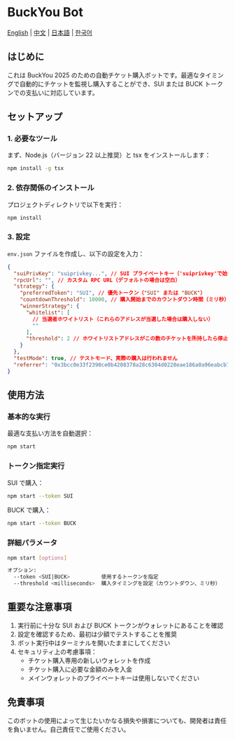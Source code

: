 # BuckYou Bot

[English](README.md) | [中文](README_CN.md) | [日本語](README_JP.md) | [한국어](README_KR.md)

## はじめに

これは BuckYou 2025 のための自動チケット購入ボットです。最適なタイミングで自動的にチケットを監視し購入することができ、SUI または BUCK トークンでの支払いに対応しています。

## セットアップ

### 1. 必要なツール

まず、Node.js（バージョン 22 以上推奨）と tsx をインストールします：

```bash
npm install -g tsx
```

### 2. 依存関係のインストール

プロジェクトディレクトリで以下を実行：

```bash
npm install
```

### 3. 設定

`env.json` ファイルを作成し、以下の設定を入力：

```json
{
  "suiPrivKey": "suiprivkey...", // SUI プライベートキー（'suiprivkey'で始まる必要があります）
  "rpcUrl": "", // カスタム RPC URL（デフォルトの場合は空白）
  "strategy": {
    "preferredToken": "SUI", // 優先トークン（"SUI" または "BUCK"）
    "countdownThreshold": 10000, // 購入開始までのカウントダウン時間（ミリ秒）
    "winnerStrategy": {
      "whitelist": [
        // 当選者ホワイトリスト（これらのアドレスが当選した場合は購入しない）
        ""
      ],
      "threshold": 2 // ホワイトリストアドレスがこの数のチケットを所持したら停止
    }
  },
  "testMode": true, // テストモード、実際の購入は行われません
  "referrer": "0x3bcc0e33f2390ce0b4208378a28c6304d0228eae186a0a96eabcb7fb7e5a6a31" // 紹介者アドレス
}
```

## 使用方法

### 基本的な実行

最適な支払い方法を自動選択：

```bash
npm start
```

### トークン指定実行

SUI で購入：

```bash
npm start --token SUI
```

BUCK で購入：

```bash
npm start --token BUCK
```

### 詳細パラメータ

```bash
npm start [options]

オプション:
  --token <SUI|BUCK>          使用するトークンを指定
  --threshold <milliseconds>  購入タイミングを設定（カウントダウン、ミリ秒）
```

## 重要な注意事項

1. 実行前に十分な SUI および BUCK トークンがウォレットにあることを確認
2. 設定を確認するため、最初は少額でテストすることを推奨
3. ボット実行中はターミナルを開いたままにしてください
4. セキュリティ上の考慮事項：
   - チケット購入専用の新しいウォレットを作成
   - チケット購入に必要な金額のみを入金
   - メインウォレットのプライベートキーは使用しないでください

## 免責事項

このボットの使用によって生じたいかなる損失や損害についても、開発者は責任を負いません。自己責任でご使用ください。
